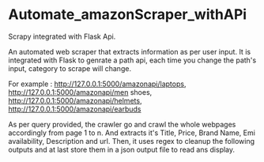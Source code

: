 # Automate_amazonScraper_withAPi
Scrapy integrated with Flask Api.

An automated web scraper that extracts information as per user input.
It is integrated with Flask to genrate a path api, each time you change the path's input,
category to scrape will change.

For example : http://127.0.0.1:5000/amazonapi/laptops, http://127.0.0.1:5000/amazonapi/men shoes,
http://127.0.0.1:5000/amazonapi/helmets, http://127.0.0.1:5000/amazonapi/earbuds

As per query provided, the crawler go and crawl the whole webpages accordingly from page 1 to n.
And extracts it's Title, Price, Brand Name, Emi availability, Description and url.
Then, it uses regex to cleanup the following outputs and at last store them in a json output file to read ans display.
